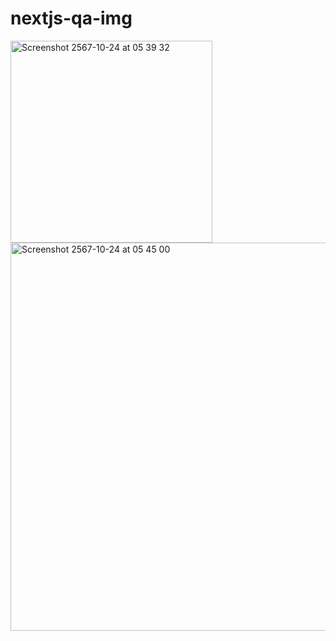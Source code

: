 # nextjs-qa-img

<img width="323" alt="Screenshot 2567-10-24 at 05 39 32" src="https://github.com/user-attachments/assets/d5c7037b-13b7-4932-9c40-351914ff50db">

<img width="621" alt="Screenshot 2567-10-24 at 05 45 00" src="https://github.com/user-attachments/assets/bb70713d-5634-4c16-a100-1d32b14e1a27">
